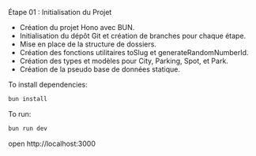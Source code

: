 
Étape 01 : Initialisation du Projet

- Création du projet Hono avec BUN.
- Initialisation du dépôt Git et création de branches pour chaque étape.
- Mise en place de la structure de dossiers.
- Création des fonctions utilitaires toSlug et generateRandomNumberId.
- Création des types et modèles pour City, Parking, Spot, et Park.
- Création de la pseudo base de données statique.


To install dependencies:
```sh
bun install
```

To run:
```sh
bun run dev
```

open http://localhost:3000
